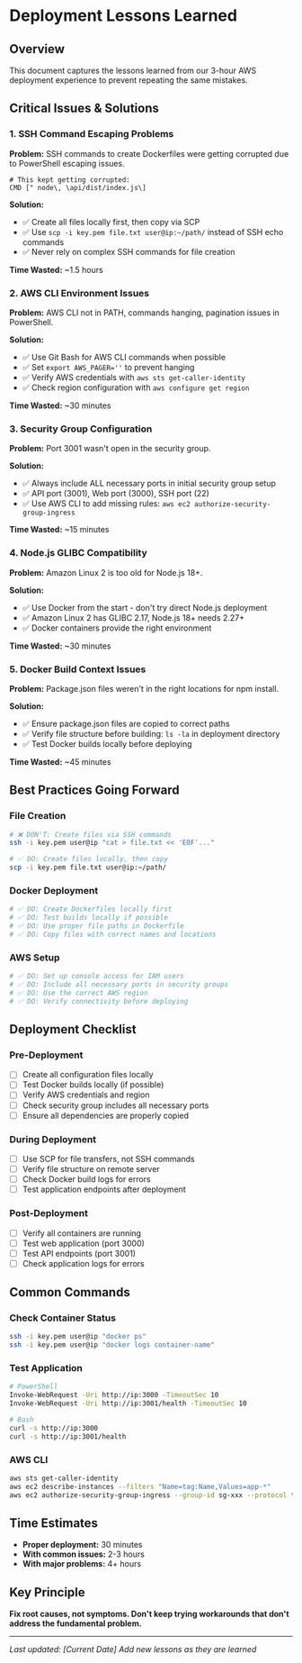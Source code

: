 # Deployment Lessons Learned

## Overview
This document captures the lessons learned from our 3-hour AWS deployment experience to prevent repeating the same mistakes.

## Critical Issues & Solutions

### 1. SSH Command Escaping Problems
**Problem:** SSH commands to create Dockerfiles were getting corrupted due to PowerShell escaping issues.
```
# This kept getting corrupted:
CMD [" node\, \api/dist/index.js\]
```

**Solution:** 
- ✅ Create all files locally first, then copy via SCP
- ✅ Use `scp -i key.pem file.txt user@ip:~/path/` instead of SSH echo commands
- ✅ Never rely on complex SSH commands for file creation

**Time Wasted:** ~1.5 hours

### 2. AWS CLI Environment Issues
**Problem:** AWS CLI not in PATH, commands hanging, pagination issues in PowerShell.

**Solution:**
- ✅ Use Git Bash for AWS CLI commands when possible
- ✅ Set `export AWS_PAGER=''` to prevent hanging
- ✅ Verify AWS credentials with `aws sts get-caller-identity`
- ✅ Check region configuration with `aws configure get region`

**Time Wasted:** ~30 minutes

### 3. Security Group Configuration
**Problem:** Port 3001 wasn't open in the security group.

**Solution:**
- ✅ Always include ALL necessary ports in initial security group setup
- ✅ API port (3001), Web port (3000), SSH port (22)
- ✅ Use AWS CLI to add missing rules: `aws ec2 authorize-security-group-ingress`

**Time Wasted:** ~15 minutes

### 4. Node.js GLIBC Compatibility
**Problem:** Amazon Linux 2 is too old for Node.js 18+.

**Solution:**
- ✅ Use Docker from the start - don't try direct Node.js deployment
- ✅ Amazon Linux 2 has GLIBC 2.17, Node.js 18+ needs 2.27+
- ✅ Docker containers provide the right environment

**Time Wasted:** ~30 minutes

### 5. Docker Build Context Issues
**Problem:** Package.json files weren't in the right locations for npm install.

**Solution:**
- ✅ Ensure package.json files are copied to correct paths
- ✅ Verify file structure before building: `ls -la` in deployment directory
- ✅ Test Docker builds locally before deploying

**Time Wasted:** ~45 minutes

## Best Practices Going Forward

### File Creation
```bash
# ❌ DON'T: Create files via SSH commands
ssh -i key.pem user@ip "cat > file.txt << 'EOF'..."

# ✅ DO: Create files locally, then copy
scp -i key.pem file.txt user@ip:~/path/
```

### Docker Deployment
```bash
# ✅ DO: Create Dockerfiles locally first
# ✅ DO: Test builds locally if possible
# ✅ DO: Use proper file paths in Dockerfile
# ✅ DO: Copy files with correct names and locations
```

### AWS Setup
```bash
# ✅ DO: Set up console access for IAM users
# ✅ DO: Include all necessary ports in security groups
# ✅ DO: Use the correct AWS region
# ✅ DO: Verify connectivity before deploying
```

## Deployment Checklist

### Pre-Deployment
- [ ] Create all configuration files locally
- [ ] Test Docker builds locally (if possible)
- [ ] Verify AWS credentials and region
- [ ] Check security group includes all necessary ports
- [ ] Ensure all dependencies are properly copied

### During Deployment
- [ ] Use SCP for file transfers, not SSH commands
- [ ] Verify file structure on remote server
- [ ] Check Docker build logs for errors
- [ ] Test application endpoints after deployment

### Post-Deployment
- [ ] Verify all containers are running
- [ ] Test web application (port 3000)
- [ ] Test API endpoints (port 3001)
- [ ] Check application logs for errors

## Common Commands

### Check Container Status
```bash
ssh -i key.pem user@ip "docker ps"
ssh -i key.pem user@ip "docker logs container-name"
```

### Test Application
```bash
# PowerShell
Invoke-WebRequest -Uri http://ip:3000 -TimeoutSec 10
Invoke-WebRequest -Uri http://ip:3001/health -TimeoutSec 10

# Bash
curl -s http://ip:3000
curl -s http://ip:3001/health
```

### AWS CLI
```bash
aws sts get-caller-identity
aws ec2 describe-instances --filters "Name=tag:Name,Values=app-*"
aws ec2 authorize-security-group-ingress --group-id sg-xxx --protocol tcp --port 3001 --cidr 0.0.0.0/0
```

## Time Estimates
- **Proper deployment:** 30 minutes
- **With common issues:** 2-3 hours
- **With major problems:** 4+ hours

## Key Principle
**Fix root causes, not symptoms. Don't keep trying workarounds that don't address the fundamental problem.**

---

*Last updated: [Current Date]*
*Add new lessons as they are learned*

